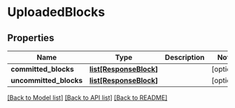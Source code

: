 # UploadedBlocks

## Properties
Name | Type | Description | Notes
------------ | ------------- | ------------- | -------------
**committed_blocks** | [**list[ResponseBlock]**](ResponseBlock.md) |  | [optional] 
**uncommitted_blocks** | [**list[ResponseBlock]**](ResponseBlock.md) |  | [optional] 

[[Back to Model list]](../README.md#documentation-for-models) [[Back to API list]](../README.md#documentation-for-api-endpoints) [[Back to README]](../README.md)


